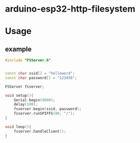 # arduino-esp32-http-filesystem


# Usage

## example
```cpp
#include "FSServer.h"


const char ssid[] = "helloword";
const char password[] = "123456";

FSServer fsserver;

void setup(){
	Serial.begin(9600);
	delay(100);
	fsserver.begin(ssid, password);
	fsserver.runSPIFFS(80, "/");
}

void loop(){
	fsserver.handleClient();
}

```